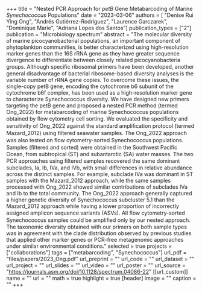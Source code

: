 +++
title = "Nested PCR Approach for <i>petB</i> Gene Metabarcoding of Marine <i>Synechococcus</i> Populations"
date = "2023-03-06"
authors = [ "Denise Rui Ying Ong", "Andrés Gutiérrez-Rodríguez", "Laurence Garczarek", "Dominique Marie", "Adriana Lopes dos Santos"]
publication_types = ["2"]
publication = "Microbiology spectrum"
abstract = "The molecular diversity of marine picocyanobacterial populations, an important component of phytoplankton communities, is better characterized using high-resolution marker genes than the 16S rRNA gene as they have greater sequence divergence to differentiate between closely related picocyanobacteria groups. Although speciﬁc ribosomal primers have been developed, another general disadvantage of bacterial ribosome-based diversity analyses is the variable number of rRNA gene copies. To overcome these issues, the single-copy petB gene, encoding the cytochrome b6 subunit of the cytochrome b6f complex, has been used as a high-resolution marker gene to characterize Synechococcus diversity. We have designed new primers targeting the petB gene and proposed a nested PCR method (termed Ong_2022) for metabarcoding of marine Synechococcus populations obtained by ﬂow cytometry cell sorting. We evaluated the speciﬁcity and sensitivity of Ong_2022 against the standard ampliﬁcation protocol (termed Mazard_2012) using ﬁltered seawater samples. The Ong_2022 approach was also tested on ﬂow cytometry-sorted Synechococcus populations. Samples (ﬁltered and sorted) were obtained in the Southwest Paciﬁc Ocean, from subtropical (ST) and subantarctic (SA) water masses. The two PCR approaches using ﬁltered samples recovered the same dominant subclades, Ia, Ib, IVa, and IVb, with small differences in relative abundance across the distinct samples. For example, subclade IVa was dominant in ST samples with the Mazard_2012 approach, while the same samples processed with Ong_2022 showed similar contributions of subclades IVa and Ib to the total community. The Ong_2022 approach generally captured a higher genetic diversity of Synechococcus subcluster 5.1 than the Mazard_2012 approach while having a lower proportion of incorrectly assigned amplicon sequence variants (ASVs). All ﬂow cytometry-sorted Synechococcus samples could be ampliﬁed only by our nested approach. The taxonomic diversity obtained with our primers on both sample types was in agreement with the clade distribution observed by previous studies that applied other marker genes or PCR-free metagenomic approaches under similar environmental conditions."
selected = true
projects = ["collaborations"]
tags = ["metabarcoding", "Synechococcus"]
url_pdf = "files/papers/2023_Ong.pdf"
url_preprint = ""
url_code = ""
url_dataset = ""
url_project = ""
url_slides = ""
url_video = ""
url_poster = ""
url_source = "https://journals.asm.org/doi/10.1128/spectrum.04086-22"
[[url_custom]]
    name = ""
    url = ""
math = true
highlight = true
[header]
image = ""
caption = ""
+++
